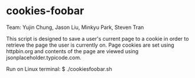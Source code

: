 # cookies-foobar
Team: Yujin Chung, Jason Liu, Minkyu Park, Steven Tran

This script is designed to save a user's current page to a cookie in order to retrieve the page the user is currently on. Page cookies are set using httpbin.org and contents of the page are viewed using jsonplaceholder.typicode.com.

Run on Linux terminal: $ ./cookiesfoobar.sh
